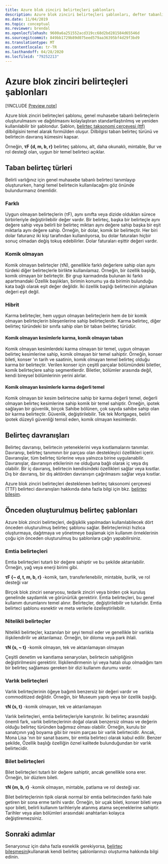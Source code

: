 ```yaml
---
title: Azure blok zinciri belirteçleri şablonları
description: Azure blok zinciri belirteçleri şablonları, defter tabanlı belirteçlerin oluşturulmasını ve dağıtılmasını kolaylaştıran standartlaştırılmış ve yeniden kullanılabilir şablonlardır.
ms.date: 11/04/2019
ms.topic: conceptual
ms.reviewer: brendal
ms.openlocfilehash: 9600a6a251552acd319cc68d2bd281584d65546d
ms.sourcegitcommit: 849bb1729b89d075eed579aa36395bf4d29f3bd9
ms.translationtype: MT
ms.contentlocale: tr-TR
ms.lasthandoff: 04/28/2020
ms.locfileid: "79252213"
---
```

# <a name="azure-blockchain-tokens-templates"></a>Azure blok zinciri belirteçleri şablonları

[!INCLUDE [Preview note](./includes/preview.md)]

Azure blok zinciri belirteçleri şablonu, genel muhasebe tabanlı belirteçlerin oluşturulmasını ve dağıtılmasını kolaylaştıran standartlaştırılmış ve yeniden kullanılabilir bir şablondur. Şablon, [belirteç taksonomi çerçevesi (ttf)](overview.md#token-taxonomy-framework) dilbilgisini temel alarak formülden oluşur. Dilbilgisi taban belirteç türünü ve belirtecin davranış kümesini kapsar.  

Örneğin, **τϜ {d, m, b, r}** belirteç şablonu, alt, daha okunaklı, mintable, Bur ve rol desteği olan, uygun bir temel belirteci açıklar.
  
## <a name="base-token-types"></a>Taban belirteç türleri

Belirli varlığınız için genel muhasebe tabanlı belirteci tanımlayıp oluştururken, hangi temel belirtecin kullanılacağını göz önünde bulundurmanız önemlidir.

### <a name="fungible"></a>Farklı

Uygun olmayan belirteçlerin (τF), aynı sınıfta veya dizide oldukları sürece birbirleriyle değiştirilebilir değer vardır. Bir belirteç, başka bir belirteçle aynı değere sahip veya belirli bir belirteç miktarı aynı değere sahip başka bir eşit miktarla aynı değere sahip. Örneğin, bir dolar, komik bir belirteçtir. Her biri dolar faturanız iki kişi tarafından kullanılıyorsa, bu dolar faturaları hiçbir sonuç olmadan değiş tokuş edebilirler. Dolar faturaları eşittir değeri vardır. 

### <a name="non-fungible"></a>Komik olmayan

Komik olmayan belirteçler (τN), genellikle farklı değerlere sahip olan aynı türdeki diğer belirteçlerle birlikte kullanılamaz. Örneğin, bir özellik başlığı, komik olmayan bir belirteçtir. Bir grup karmadında bulunan iki farklı apartmandaki Özellik başlıkları, birimin konumu ya da birimin bulunduğu kata bağlı olarak eşit değer değildir. İki özellik başlığı belirtecinin algılanan değeri eşit değil.

### <a name="hybrid"></a>Hibrit

Karma belirteçler, hem uygun olmayan belirteçlerin hem de bir komik olmayan belirteçlerin bileşenlerine sahip belirteçlerdir. Karma belirteç, diğer belirteç türündeki bir sınıfa sahip olan bir taban belirteç türüdür.

#### <a name="hybrid-non-fungible-base-with-fungible-segments"></a>Komik olmayan kesimlerle karma, komik olmayan taban

Komik olmayan kesimlerdeki karma olmayan bir temel, uygun olmayan belirteç kesimlerine sahip, komik olmayan bir temel sahiptir.
Örneğin, konser bileti, konser 'ın tarih ve saatinin, komik olmayan temel belirteç olduğu karma bir belirteçtir. Verilen konser için çeşitli parçalar bölümündeki biletler, komik belirteçlere sahip segmentlerdir. Biletler, bölümler arasında değil, kendi bireysel bölümlerinin yerini alırlar.

#### <a name="hybrid-fungible-base-with-non-fungible-segments"></a>Komik olmayan kesimlerle karma değerli temel

Komik olmayan bir kesim belirtecine sahip bir karma değerli temel, değerli olmayan belirteç kesimlerine sahip komik bir temel sahiptir. Örneğin, ipotek sağlayan bir güvenlik, birçok Sahibe bölünen, çok sayıda sahibe sahip olan bir karma belirteçtir. Güvenlik, değiştirilebilir. Tek tek Mortgages, belirli ipotek düzeyli güvenliği temsil eden, komik olmayan kesimlerdir.

## <a name="token-behaviors"></a>Belirteç davranışları

Belirteç davranışı, belirtecin yeteneklerini veya kısıtlamalarını tanımlar. Davranışı, belirteç tanımının bir parçası olan destekleyici özellikleri içerir. Davranışlar, tüm belirteç türlerine veya yalnızca birine uygulanabilir. Davranışlar, davranışın etkilerinin ne olduğuna bağlı olarak iç veya dış olabilir. Bir iç davranış, belirtecin kendisindeki özellikleri sağlar veya kısıtlar. Dış bir davranış, bir dış aktörden davranışın çağrılmasını sağlar veya kısıtlar.

Azure blok zinciri belirteçleri desteklenen belirteç taksonomi çerçevesi (TTF) belirteci davranışları hakkında daha fazla bilgi için bkz. [belirteç bileşim](composability.md).

## <a name="pre-built-token-templates"></a>Önceden oluşturulmuş belirteç şablonları

Azure blok zinciri belirteçleri, değişiklik yapılmadan kullanılabilecek dört önceden oluşturulmuş belirteç şablonu sağlar. Belirteçlerinizi hızlıca oluşturmaya, dağıtmaya ve yönetmeye başlamak için kullanım örneklerinin çoğu için önceden oluşturulmuş bu şablonlara çağrı yapabilirsiniz.

### <a name="commodity-tokens"></a>Emtia belirteçleri

Emtia belirteçleri tutarlı bir değere sahiptir ve bu şekilde aktarılabilir. Örneğin, yağ veya enerji birimi gibi.

**τF {~ d, t, m, b, r}** -komik, tam, transferlenebilir, mintable, burlik, ve rol desteği var

Birçok blok zinciri senaryosu, tedarik zinciri veya birden çok kuruluş genelinde saydamlık ve görünürlük gerektirir. Emtia belirteçleri, bu genel kullanım durumlarını temel alınır. Belirteçler, değiştirilebilir ve tutarlıdır. Emtia belirteci şablonu esnektir ve meta verilerle özelleştirilebilir.

### <a name="qualified-tokens"></a>Nitelikli belirteçler

Nitelikli belirteçler, kazanılan bir şeyi temsil eder ve genellikle bir varlıkla ilişkilendirilir ve aktarılamaz. Örneğin, bir dıloma veya park ihlali.

**τN {s, ~ t}** -komik olmayan, tek ve aktarılamayan olmayan

Çeşitli denetim ve kanıtlama senaryoları, belirtecin sahipliğinin değiştirilmesini gerektirir. İlişkilendirmenin iyi veya hatalı olup olmadığını tam bir belirteç sağlaması gereken bir dizi kullanım durumu vardır.

### <a name="asset-tokens"></a>Varlık belirteçleri

Varlık belirteçlerinin öğeye bağımlı benzersiz bir değeri vardır ve commoditized değildir. Örneğin, bir Museum yapıtı veya bir özellik başlığı.

**τN {s, t}** -komik olmayan, tek ve aktarılamayan

Varlık belirteçleri, emtia belirteçleriyle karıştırılır. İki belirteç arasındaki önemli fark, varlık belirteçlerinin doğal olarak benzersiz olması ve değerin olduğu belirteç türünden bağımsız olması olabilir. Örneğin, kurulu bir sanatçının yağ boyama gibi bir resim parçası bir varlık belirtecidir. Ancak, Mona Lisa 'nın bir sanat basımı, bir emtia belirteci olarak kabul edilir. Benzer şekilde, Özellik başlığı özelliğin öznel kalitede bulunduğundan bir varlık belirtecidir.

### <a name="ticket-tokens"></a>Bilet belirteçleri

Bilet belirteçleri tutarlı bir değere sahiptir, ancak genellikle sona erer. Örneğin, bir düzlem bileti.

**τN {m, b, r}** -komik olmayan, mintable, patlama ve rol desteği var.

Bilet belirteçlerinin tipik olarak normal bir emtia belirtecinden farklı hale getiren bir sona erme tarihi vardır. Örneğin, bir uçak bileti, konser bileti veya spor bileti, belirli kullanım tarihleriyle atanmış atama seçeneklerine sahiptir. Tarihler veya alan bölümleri arasındaki anahtarları kolayca değiştiremezsiniz.

## <a name="next-steps"></a>Sonraki adımlar

Senaryonuz için daha fazla esneklik gerekiyorsa, [belirteç bileşmesini](composability.md)kullanarak kendi belirteç şablonlarınızı oluşturma hakkında bilgi edinin.
